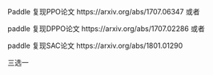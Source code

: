 <p>Paddle 复现PPO论文 https://arxiv.org/abs/1707.06347  或者 </p>
<p>paddle 复现DPPO论文 https://arxiv.org/abs/1707.02286  或者 </p>
<p>paddle 复现SAC论文 https://arxiv.org/abs/1801.01290 </p>

<p>三选一 </p>
